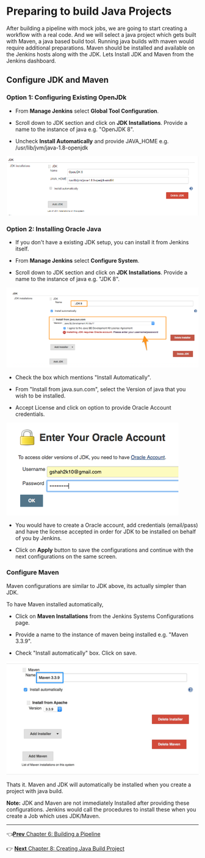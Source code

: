 # Preparing to build Java  Projects

After building a pipeline with mock jobs, we are going to start creating a workflow with a real code. And we will select a java project which gets built with Maven, a java based build tool. Running java builds with maven would require additional preparations. Maven should be installed and available on the Jenkins hosts along with the JDK. Lets Install JDK and Maven from the Jenkins dashboard.

## Configure JDK and Maven

### Option 1: Configuring Existing OpenJDk

* From **Manage Jenkins** select **Global Tool Configuration**.

* Scroll down to JDK section and click on **JDK Installations**. Provide a name to the instance of java e.g. "OpenJDK 8".

* Uncheck **Install Automatically** and provide JAVA_HOME e.g.  /usr/lib/jvm/java-1.8-openjdk

![Adding JDK](images/chap7/openjdk.png)

### Option 2: Installing  Oracle Java

* If you don't have a existing JDK setup, you can install it from Jenkins itself.

* From **Manage Jenkins** select  **Configure System**.

* Scroll down to JDK section and click on **JDK Installations**. Provide a name to the instance of java e.g. "JDK 8".

![Adding JDK](images/chap7/jdk.png)

* Check the box which mentions "Install Automatically".

* From "Install from java.sun.com", select the Version of java that you wish to be installed.

* Accept License and click on option to provide Oracle Account credentials.

![Adding JDK](images/chap7/jdk_creds.png)

* You would have to create a Oracle account, add credentials (email/pass) and have the license accepted in order for JDK to be installed on behalf of you by Jenkins.

* Click on **Apply** button to save the configurations and continue with the next configurations on the same screen.

### Configure Maven

Maven configurations are similar to JDK above, its actually simpler than JDK.

To have Maven installed automatically,
* Click on **Maven Installations** from the Jenkins Systems Configurations page.

*  Provide a name to the instance of maven being installed e.g. "Maven 3.3.9".

* Check  "Install automatically" box. Click on save.

![Adding Maven](images/chap7/maven.jpg)

Thats it. Maven and JDK will automatically be installed when you create a project with java build.

**Note:** JDK and Maven are not immediately Installed after providing these configurations. Jenkins would call the procedures to install these when you create a Job which uses JDK/Maven.

----
:point_left:[**Prev** Chapter 6: Building a Pipeline](https://github.com/vijayboopathy/CI-Vertx-Doc/blob/master/Continuous-Delivery/chapters/060_building_jobs_pipeline.md)

:point_right: [**Next** Chapter 8: Creating Java Build Project](https://github.com/vijayboopathy/CI-Vertx-Doc/blob/master/Continuous-Delivery/chapters/080_creating_java_build_job.md)
